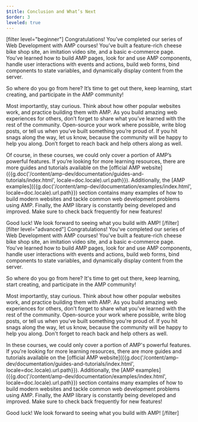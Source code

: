 ```yaml
---
$title: Conclusion and What’s Next
$order: 3
leveled: true
---
```


[filter level="beginner"]
Congratulations! You’ve completed our series of Web Development with AMP courses! You’ve built a feature-rich cheese bike shop site, an imitation video site, and a basic e-commerce page. You’ve learned how to build AMP pages, look for and use AMP components, handle user interactions with events and actions, build web forms, bind components to state variables, and dynamically display content from the server.

So where do you go from here? It’s time to get out there, keep learning, start creating, and participate in the AMP community!

Most importantly, stay curious. Think about how other popular websites work, and practice building them with AMP. As you build amazing web experiences for others, don’t forget to share what you’ve learned with the rest of the community. Open-source your work where possible, write blog posts, or tell us when you’ve built something you’re proud of. If you hit snags along the way, let us know, because the community will be happy to help you along. Don’t forget to reach back and help others along as well.

Of course, in these courses, we could only cover a portion of AMP’s powerful features. If you’re looking for more learning resources, there are more guides and tutorials available on the [official AMP website]({{g.doc('/content/amp-dev/documentation/guides-and-tutorials/index.html', locale=doc.locale).url.path}}). Additionally, the [AMP examples]({{g.doc('/content/amp-dev/documentation/examples/index.html', locale=doc.locale).url.path}}) section contains many examples of how to build modern websites and tackle common web development problems using AMP. Finally, the AMP library is constantly being developed and improved. Make sure to check back frequently for new features!

Good luck! We look forward to seeing what you build with AMP!
[/filter]
[filter level="advanced"]
Congratulations! You've completed our series of Web Development with AMP courses! You've built a feature-rich cheese bike shop site, an imitation video site, and a basic e-commerce page. You've learned how to build AMP pages, look for and use AMP components, handle user interactions with events and actions, build web forms, bind components to state variables, and dynamically display content from the server.

So where do you go from here? It's time to get out there, keep learning, start creating, and participate in the AMP community!

Most importantly, stay curious. Think about how other popular websites work, and practice building them with AMP. As you build amazing web experiences for others, don't forget to share what you've learned with the rest of the community. Open-source your work where possible, write blog posts, or tell us when you've built something you're proud of. If you hit snags along the way, let us know, because the community will be happy to help you along. Don't forget to reach back and help others as well.

In these courses, we could only cover a portion of AMP's powerful features. If you're looking for more learning resources, there are more guides and tutorials available on the [official AMP website]({{g.doc('/content/amp-dev/documentation/guides-and-tutorials/index.html', locale=doc.locale).url.path}}). Additionally, the [AMP examples]({{g.doc('/content/amp-dev/documentation/examples/index.html', locale=doc.locale).url.path}}) section contains many examples of how to build modern websites and tackle common web development problems using AMP. Finally, the AMP library is constantly being developed and improved. Make sure to check back frequently for new features!

Good luck! We look forward to seeing what you build with AMP!
[/filter]
